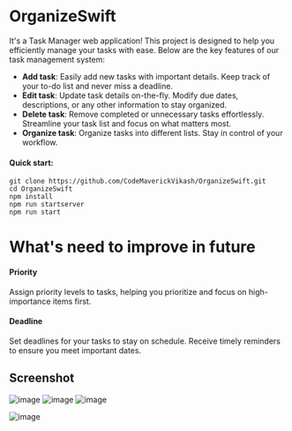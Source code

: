 # OrganizeSwift
It's a Task Manager web application! This project is designed to help you efficiently manage your tasks with ease. Below are the key features of our task management system:
- **Add task**: Easily add new tasks with important details. Keep track of your to-do list and never miss a deadline.
- **Edit task**: Update task details on-the-fly. Modify due dates, descriptions, or any other information to stay organized.
- **Delete task**: Remove completed or unnecessary tasks effortlessly. Streamline your task list and focus on what matters most.
- **Organize task**: Organize tasks into different lists. Stay in control of your workflow.

#### Quick start:
```
git clone https://github.com/CodeMaverickVikash/OrganizeSwift.git
cd OrganizeSwift
npm install
npm run startserver
npm run start
```

# What's need to improve in future
#### Priority
Assign priority levels to tasks, helping you prioritize and focus on high-importance items first.
#### Deadline
Set deadlines for your tasks to stay on schedule. Receive timely reminders to ensure you meet important dates.

## Screenshot
![image](https://github.com/CodeMaverickVikash/OrganizeSwift/assets/90571844/985643b0-d474-4f46-9090-32a138d6e6e3)
![image](https://github.com/CodeMaverickVikash/OrganizeSwift/assets/90571844/3a569969-edfb-4cf6-86f1-719aa10305c6)
![image](https://github.com/CodeMaverickVikash/OrganizeSwift/assets/90571844/9e73b82d-3d2e-4561-839e-684c6193dc12)

![image](https://github.com/CodeMaverickVikash/OrganizeSwift/assets/90571844/be2108a2-1fdb-4846-aa5e-53dbe4ac96b4)


